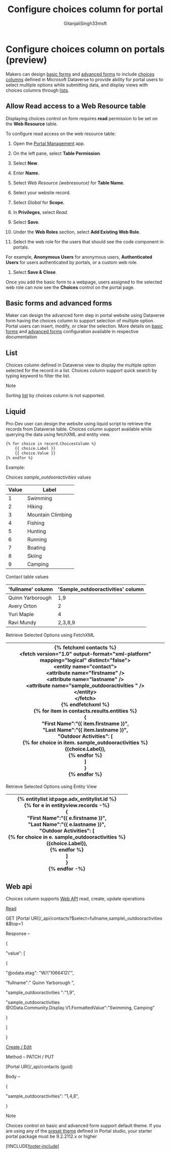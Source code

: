 ﻿---
title: Configure choices column for portal
description: Learn how to add and configure Dataverse choices column on portal lists, forms and templates.
author: GitanjaliSingh33msft
ms.service: powerapps
ms.topic: conceptual
ms.custom: 
ms.date: 11/18/2021
ms.subservice: portals
ms.author: nabha
ms.reviewer: ndoelman
contributors:
    - nickdoelman
---

# Configure choices column on portals (preview)

Makers can design [basic forms](entity-forms.md) and [advanced forms](web-form-properties.md) to include [choices columns](../../data-platform/types-of-fields#choices) defined in Microsoft Dataverse to provide ability for portal users to select multiple options while submitting data, and display views with choices columns through [lists](entity-lists.md).

## Allow Read access to a Web Resource table

Displaying choices control on form requires **read** permission to be set on the **Web Resource** table.

To configure read access on the web resource table:

1. Open the [Portal Management](configure-portal.md) app.

1. On the left pane, select **Table Permission**.

1. Select **New**.

1. Enter **Name.**

1. Select *Web Resource (webresource)* for **Table Name**.

1. Select your website record.

1. Select *Global* for **Scope.**

1. In **Privileges**, select *Read*.

1. Select **Save**.

1. Under the **Web Roles** section, select **Add Existing Web Role**.

1. Select the web role for the users that should see the code component in portals.

For example, **Anonymous Users** for anonymous users, **Authenticated Users** for users authenticated by portals, or a custom web role.

1. Select **Save & Close**.

Once you add the basic form to a webpage, users assigned to the selected web role can now see the **Choices** control on the portal page.

## Basic forms and advanced forms

Maker can design the advanced form step in portal website using Dataverse form having the choices column to support selection of multiple option. Portal users can insert, modify, or clear the selection. More details on [basic forms](entity-forms.md) and [advanced forms](web-form-properties.md) configuration available in respective documentation

## List

Choices column defined in Dataverse view to display the multiple option selected for the record in a list. Choices column support quick search by typing keyword to filter the list.

> [!Note]
> Sorting [list](entity-lists.md) by choices column is not supported.

## Liquid

Pro-Dev user can design the website using liquid script to retrieve the records from Dataverse table. Choices column support available while querying the data using fetchXML and entity view.

```html
{% for choice in record.ChoicesColumn %}
    {{ choice.Label }}
    {{ choice.Value }}
{% endfor %} 
```
Example:

Choices *sample\_outdooractivities* values

| **Value** | **Label**         |
|-----------|-------------------|
| 1         | Swimming          |
| 2         | Hiking            |
| 3         | Mountain Climbing |
| 4         | Fishing           |
| 5         | Hunting           |
| 6         | Running           |
| 7         | Boating           |
| 8         | Skiing            |
| 9         | Camping           |

Contact table values

| **'fullname' column** | **'Sample\_outdooractivities' column** |
|-----------------------|----------------------------------------|
| Quinn Yarborough      | 1,9                                    |
| Avery Orton           | 2                                      |
| Yuri Maple            | 4                                      |
| Ravi Mundy            | 2,3,8,9                                |

Retrieve Selected Options using FetchXML

| {% fetchxml contacts %}</br>&lt;fetch version="1.0" output-format="xml-platform" mapping="logical" distinct="false"&gt;</br>&lt;entity name="contact"&gt;</br>&lt;attribute name="firstname" /&gt;</br>&lt;attribute name="lastname" /&gt;</br>&lt;attribute name="sample_outdooractivities " /&gt;</br>&lt;/entity&gt;</br>&lt;/fetch&gt;</br>{% endfetchxml %}</br>{% for item in contacts.results.entities %}</br>{</br>"First Name":"{{ item.firstname }}",</br>"Last Name":"{{ item.lastname }}",</br>"Outdoor Activities": [</br>{% for choice in item. sample_outdooractivities %}</br>{{choice.Label}},</br>{% endfor %}</br>]</br>}</br>{% endfor %} |
|-------------------------|


Retrieve Selected Options using Entity View

| {% entitylist id:page.adx_entitylist.id %}</br>{% for e in entityview.records -%}</br>{</br>"First Name":"{{ e.firstname }}",</br>"Last Name":"{{ e.lastname }}",</br>"Outdoor Activities": [</br>{% for choice in e. sample_outdooractivities %}</br>{{choice.Label}},</br>{% endfor %}</br>]</br>}</br>{% endfor -%} |
|-------------------------|


## Web api 

Choices column supports [Web API](https://docs.microsoft.com/en-us/powerapps/maker/portals/web-api-overview) read, create, update operations

<u>Read</u>

GET \[Portal URI\]/\_api/contacts?$select=fullname,sample\_outdooractivities &$top=1

Response –

{

"value": \[

{

"@odata.etag": "W/\\"1066412\\"",

"fullname":" Quinn Yarborough ",

"sample\_outdooractivities ":"1,9",

"sample\_outdooractivities @OData.Community.Display.V1.FormattedValue":"Swimming, Camping"

}

\]

}

<u>Create / Edit</u>

Method – PATCH / PUT

\[Portal URI\]/\_api/contacts (guid)

Body –

{

"sample\_outdooractivities": "1,4,8",

}

> [!Note]
> Choices control on basic and advanced form support default theme. If you are using any of the [preset theme](../theme-overview.md) defined in Portal studio, your starter portal package must be 9.2.2112.x or higher

[!INCLUDE[footer-include](../../../includes/footer-banner.md)]